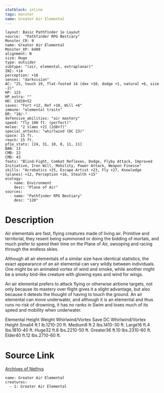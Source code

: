 ```yaml
---
statblock: inline
tags: monster
name: Greater Air Elemental
---
```

```statblock
layout: Basic Pathfinder 1e Layout
source:  "Pathfinder RPG Bestiary"
Monster_CR: 9
name: Greater Air Elemental
Monster_XP: 6400
alignment: N
size: Huge
type: outsider
subtype: "(air, elemental, extraplanar)"
INI: +14
perception: +16
senses: "darkvision"
AC: "25, touch 19, flat-footed 14 (dex +10, dodge +1, natural +6, size -2)"
HP: 123
HP_extra: ""
HD: 13d10+52
saves: "Fort +12, Ref +18, Will +6"
immune: "elemental traits"
DR: "10/-"
defensive_abilities: "air mastery"
speed: "fly 100 ft. (perfect)"
melee: "2 slams +21 (2d8+7)"
special_attacks: "whirlwind (DC 23)"
space: 15 ft.
reach: 15 ft.
pf1e_stats: [24, 31, 18, 8, 11, 11]
BAB: 13
CMB: 22
CMD: 43
feats: "Blind-Fight, Combat Reflexes, Dodge, Flyby Attack, Improved Initiative, Iron Will, Mobility, Power Attack, Weapon Finesse"
skills: "Acrobatics +25, Escape Artist +23, Fly +27, Knowledge (planes) +12, Perception +16, Stealth +15"
ecology:
  - name: Environment
    desc: "Plane of Air"
sources:
  - name: "Pathfinder RPG Bestiary"
    desc: "120"
```
# Description
Air elementals are fast, flying creatures made of living air. Primitive and territorial, they resent being summoned or doing the bidding of mortals, and much prefer to spend their time on the Plane of Air, swooping and racing through the endless skies.

Although all air elementals of a similar size have identical statistics, the exact appearance of an air elemental can vary wildly between individuals. One might be an animated vortex of wind and smoke, while another might be a smoky bird-like creature with glowing eyes and wind for wings.

An air elemental prefers to attack flying or otherwise airbone targets, not only because its mastery over flight gives it a slight advantage, but also because it detests the thought of having to touch the ground. An air elemental can move underwater, and although it is an elemental and thus runs no risk of drowning, it has no ranks in Swim and loses much of its speed and mobility when underwater.

Elemental Height Weight Whirlwind/Vortex Save DC Whirlwind/Vortex Height Small4 ft.1 lb.1210-20 ft. Medium8 ft.2 lbs.1410-30 ft. Large16 ft.4 lbs.1810-40 ft. Huge32 ft.8 lbs.2210-50 ft. Greater36 ft.10 lbs.2310-60 ft. Elder40 ft.12 lbs.2710-60 ft.
# Source Link
[Archives of Nethys](https://aonprd.com/MonsterDisplay.aspx?ItemName=Greater%20Air%20Elemental)
```encounter-table
name: Greater Air Elemental
creatures:
  - 1: Greater Air Elemental
```
